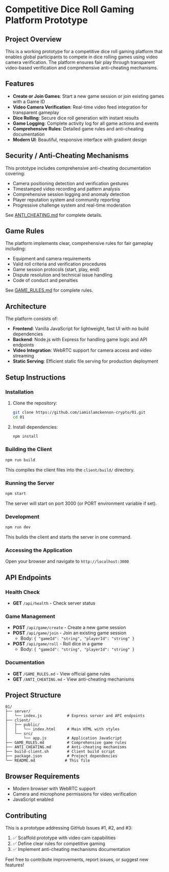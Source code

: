 # Competitive Dice Roll Gaming Platform Prototype

## Project Overview
This is a working prototype for a competitive dice roll gaming platform that enables global participants to compete in dice rolling games using video camera verification. The platform ensures fair play through transparent video-based verification and comprehensive anti-cheating mechanisms.

## Features
- **Create or Join Games**: Start a new game session or join existing games with a Game ID
- **Video Camera Verification**: Real-time video feed integration for transparent gameplay
- **Dice Rolling**: Secure dice roll generation with instant results
- **Game Logging**: Complete activity log for all game actions and events
- **Comprehensive Rules**: Detailed game rules and anti-cheating documentation
- **Modern UI**: Beautiful, responsive interface with gradient design

## Security / Anti-Cheating Mechanisms
This prototype includes comprehensive anti-cheating documentation covering:
- Camera positioning detection and verification gestures
- Timestamped video recording and pattern analysis
- Comprehensive session logging and anomaly detection
- Player reputation system and community reporting
- Progressive challenge system and real-time moderation

See [ANTI_CHEATING.md](ANTI_CHEATING.md) for complete details.

## Game Rules
The platform implements clear, comprehensive rules for fair gameplay including:
- Equipment and camera requirements
- Valid roll criteria and verification procedures
- Game session protocols (start, play, end)
- Dispute resolution and technical issue handling
- Code of conduct and penalties

See [GAME_RULES.md](GAME_RULES.md) for complete rules.

## Architecture
The platform consists of:
- **Frontend**: Vanilla JavaScript for lightweight, fast UI with no build dependencies
- **Backend**: Node.js with Express for handling game logic and API endpoints
- **Video Integration**: WebRTC support for camera access and video streaming
- **Static Serving**: Efficient static file serving for production deployment

## Setup Instructions

### Installation
1. Clone the repository:
   ```bash
   git clone https://github.com/iamislamckennon-crypto/01.git
   cd 01
   ```

2. Install dependencies:
   ```bash
   npm install
   ```

### Building the Client
```bash
npm run build
```
This compiles the client files into the `client/build/` directory.

### Running the Server
```bash
npm start
```
The server will start on port 3000 (or PORT environment variable if set).

### Development
```bash
npm run dev
```
This builds the client and starts the server in one command.

### Accessing the Application
Open your browser and navigate to `http://localhost:3000`

## API Endpoints

### Health Check
- **GET** `/api/health` - Check server status

### Game Management
- **POST** `/api/game/create` - Create a new game session
- **POST** `/api/game/join` - Join an existing game session
  - Body: `{ "gameId": "string", "playerId": "string" }`
- **POST** `/api/game/roll` - Roll dice in a game
  - Body: `{ "gameId": "string", "playerId": "string" }`

### Documentation
- **GET** `/GAME_RULES.md` - View official game rules
- **GET** `/ANTI_CHEATING.md` - View anti-cheating mechanisms

## Project Structure
```
01/
├── server/
│   └── index.js           # Express server and API endpoints
├── client/
│   ├── public/
│   │   └── index.html     # Main HTML with styles
│   └── src/
│       └── app.js         # Application JavaScript
├── GAME_RULES.md          # Comprehensive game rules
├── ANTI_CHEATING.md       # Anti-cheating mechanisms
├── build-client.sh        # Client build script
├── package.json           # Project dependencies
└── README.md             # This file
```

## Browser Requirements
- Modern browser with WebRTC support
- Camera and microphone permissions for video verification
- JavaScript enabled

## Contributing
This is a prototype addressing GitHub Issues #1, #2, and #3:
1. ✅ Scaffold prototype with video cam capabilities
2. ✅ Define clear rules for competitive gaming
3. ✅ Implement anti-cheating mechanisms documentation

Feel free to contribute improvements, report issues, or suggest new features!